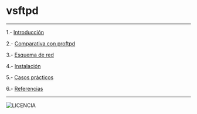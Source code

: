 # vsftpd

---

 1.- [Introducción](https://github.com/estebancr1993/vsftpd/blob/main/introducion.md)

 2.- [Comparativa con proftpd](https://github.com/estebancr1993/vsftpd/blob/main/comparativa.md)

 3.- [Esquema de red](https://github.com/estebancr1993/vsftpd/blob/main/esquema.md)

 4.- [Instalación](https://github.com/estebancr1993/vsftpd/blob/main/instalacion.md)

 5.- [Casos prácticos](https://github.com/estebancr1993/vsftpd/blob/main/practicas.md)

 6.- [Referencias](https://github.com/estebancr1993/vsftpd/blob/main/referencias.md)

---

![LICENCIA](https://github.com/estebancr1993/docker-portainer/blob/main/imagenes/Licencia-5.png)
